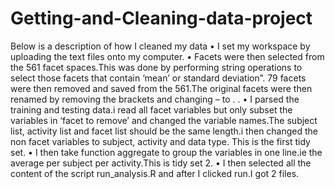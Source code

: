 Getting-and-Cleaning-data-project
=================================

Below is a description of how I cleaned my data  •	I set my workspace by uploading the text files onto my computer. •	Facets were then selected from the 561 facet spaces.This was done by performing string operations to select those facets that contain ‘mean’ or standard deviation”. 79 facets were then removed and saved from the 561.The original facets were then renamed by removing the brackets and changing – to . . •	I parsed the training and testing data.i read all facet variables but only subset the variables in  ‘facet to remove’ and changed the variable names.The subject list, activity list and facet list should be the same length.i then changed the non facet variables to subject, activity and data type. This is the first tidy set. •	I then take function aggregate to group the variables in one line.ie the average per subject per activity.This is tidy set 2. •	I then selected all the content of the script run_analysis.R and after I clicked run.I got 2 files.
